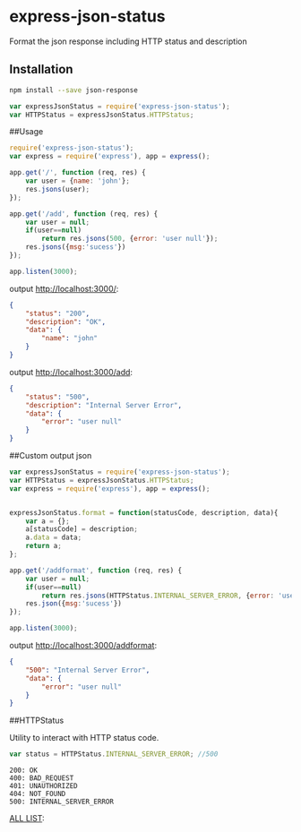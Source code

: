 express-json-status
===============

Format the json response including HTTP status and description

## Installation

```sh
npm install --save json-response
```

```js
var expressJsonStatus = require('express-json-status');
var HTTPStatus = expressJsonStatus.HTTPStatus;
```

##Usage

```js
require('express-json-status');
var express = require('express'), app = express();

app.get('/', function (req, res) {
	var user = {name: 'john'};
	res.jsons(user);
});

app.get('/add', function (req, res) {
	var user = null;
	if(user==null)
		return res.jsons(500, {error: 'user null'});
	res.jsons({msg:'sucess'})
});

app.listen(3000);


```
output [http://localhost:3000/](http://localhost:3000/): 

```json
{
	"status": "200",
	"description": "OK",
	"data": {
		"name": "john"
	}
}

```
output [http://localhost:3000/add](http://localhost:3000/add): 
```json
{
	"status": "500",
	"description": "Internal Server Error",
	"data": {
		"error": "user null"
	}
}

```


##Custom output json

```js
var expressJsonStatus = require('express-json-status');
var HTTPStatus = expressJsonStatus.HTTPStatus;
var express = require('express'), app = express();


expressJsonStatus.format = function(statusCode, description, data){
	var a = {};
	a[statusCode] = description;
	a.data = data;
	return a;
};

app.get('/addformat', function (req, res) {
	var user = null;
	if(user==null)
		return res.jsons(HTTPStatus.INTERNAL_SERVER_ERROR, {error: 'user null'});
	res.json({msg:'sucess'})
});

app.listen(3000);

```
output [http://localhost:3000/addformat](http://localhost:3000/addformat): 
```json
{
	"500": "Internal Server Error",
	"data": {
		"error": "user null"
	}
}
```

##HTTPStatus 

Utility to interact with HTTP status code.

```js
var status = HTTPStatus.INTERNAL_SERVER_ERROR; //500

```

```
200: OK 
400: BAD_REQUEST
401: UNAUTHORIZED
404: NOT_FOUND
500: INTERNAL_SERVER_ERROR 
```
[ALL LIST](https://github.com/wdavidw/node-http-status/blob/master/lib/index.js): 
